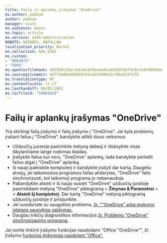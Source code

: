 ```yaml
---
title: Failų ir aplankų įrašymas "OneDrive"
ms.author: pebaum
author: pebaum
manager: scotv
ms.audience: Admin
ms.topic: article
ms.service: o365-administration
ROBOTS: NOINDEX, NOFOLLOW
localization_priority: Normal
ms.collection: Adm_O365
ms.custom:
- "9003073"
- "5903"
ms.openlocfilehash: dd3558c59ac1e634c670aa4ed1a42d18f8e75c0cc547d9650a84c918b77e056c
ms.sourcegitcommit: b5f7da89a650d2915dc652449623c78be6247175
ms.translationtype: MT
ms.contentlocale: lt-LT
ms.lasthandoff: 08/05/2021
ms.locfileid: "54061620"
---
```

# <a name="saving-files-and-folders-to-onedrive"></a>Failų ir aplankų įrašymas "OneDrive"

Yra skirtingi failų įrašymo ir failų įrašymo į "OneDrive". Jei kyla problemų įrašant failus į "OneDrive", bandykite atlikti šiuos veiksmus:

- Užduočių juostoje pasirinkite mėlyną debesį ir ištaisykite visas iškylančiame lange rodomas klaidas.
- Įrašykite failus kur nors, "OneDrive" aplanką, tada bandykite perkelti failus atgal į "OneDrive" aplanką.
- Iš naujo paleiskite kompiuterį ir bandykite įrašyti dar kartą. Daugeliu atvejų, jei taikomosios programos failas atidarytas, "OneDrive" failo sinchronizuoti, kol taikomoji programa jo nebenaudoja.    
- Pabandykite atsieti ir iš naujo susieti "OneDrive" užduočių juostoje pasirinkdami mėlyną "OneDrive" piktogramą > **Žinynas & Parametrai**  >    >  **Atsieti šį kompiuterį.** Dar kartą "OneDrive" mėlyną piktogramą užduočių juostoje ir prisijunkite.
- Jei susiduriate su saugyklos problema, [žr. ""OneDrive" arba mokymo įstaigos saugyklos valdymas.](https://support.microsoft.com/office/manage-your-onedrive-for-work-or-school-storage-31519161-059c-4764-b6f8-f5cd29f7fe68)
- Daugiau trikčių diagnostikos informacijos [žr. Problemų "OneDrive" sinchronizavimo programa.](https://docs.microsoft.com/alchemyinsights/fix-onedrive-sync-issues)  

Jei norite tinkinti įrašymo funkcijas naudodami "Office "OneDrive"", žr. Įrašymo [funkcijos tinkinimas naudojant "Office".](https://support.microsoft.com/office/customize-the-save-experience-in-office-786200a7-f5f2-4d26-a3ae-b78c60dd5d3b)
